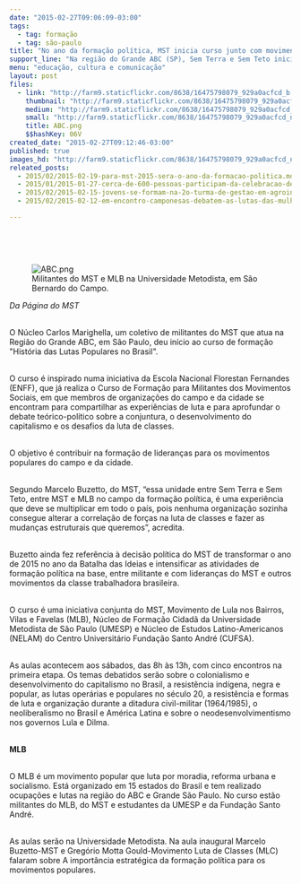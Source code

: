 ```yaml
---
date: "2015-02-27T09:06:09-03:00"
tags:
  - tag: formação
  - tag: são-paulo
title: "No ano da formação política, MST inicia curso junto com movimento urbano"
support_line: "Na região do Grande ABC (SP), Sem Terra e Sem Teto iniciaram o curso de formação \"História das Lutas Populares no Brasil\"."
menu: "educação, cultura e comunicação"
layout: post
files:
  - link: "http://farm9.staticflickr.com/8638/16475798079_929a0acfcd_b.jpg"
    thumbnail: "http://farm9.staticflickr.com/8638/16475798079_929a0acfcd_t.jpg"
    medium: "http://farm9.staticflickr.com/8638/16475798079_929a0acfcd_z.jpg"
    small: "http://farm9.staticflickr.com/8638/16475798079_929a0acfcd_n.jpg"
    title: ABC.png
    $$hashKey: 06V
created_date: "2015-02-27T09:12:46-03:00"
published: true
images_hd: "http://farm9.staticflickr.com/8638/16475798079_929a0acfcd_n.jpg"
releated_posts:
  - 2015/02/2015-02-19-para-mst-2015-sera-o-ano-da-formacao-politica.md
  - 2015/01/2015-01-27-cerca-de-600-pessoas-participam-da-celebracao-de-10-anos-da-enff.md
  - 2015/02/2015-02-15-jovens-se-formam-na-2o-turma-de-gestao-em-agroindustria.md
  - 2015/02/2015-02-12-em-encontro-camponesas-debatem-as-lutas-das-mulheres-em-alagoas.md

---
```

<p><br />
&nbsp;</p>

<figure class="image" style="float:right"><img alt="ABC.png" src="http://farm9.staticflickr.com/8638/16475798079_929a0acfcd_b.jpg" />
<figcaption>Militantes do MST e MLB na Universidade Metodista, em S&atilde;o Bernardo do Campo.<br />
</figcaption>
</figure>

<p><em>Da P&aacute;gina do MST</em></p>

<p><br />
O N&uacute;cleo Carlos Marighella, um coletivo de militantes do MST que atua na Regi&atilde;o do Grande ABC, em S&atilde;o Paulo, deu in&iacute;cio ao curso de forma&ccedil;&atilde;o &quot;Hist&oacute;ria das Lutas Populares no Brasil&quot;.</p>

<p><br />
O curso &eacute; inspirado numa iniciativa da Escola Nacional Florestan Fernandes (ENFF), que j&aacute; realiza o Curso de Forma&ccedil;&atilde;o para Militantes dos Movimentos Sociais, em que membros de organiza&ccedil;&otilde;es do campo e da cidade se encontram para compartilhar as experi&ecirc;ncias de luta e para aprofundar o debate te&oacute;rico-pol&iacute;tico sobre a conjuntura, o desenvolvimento do capitalismo e os desafios da luta de classes.</p>

<p><br />
O objetivo &eacute; contribuir na forma&ccedil;&atilde;o de lideran&ccedil;as para os movimentos populares do campo e da cidade.</p>

<p><br />
Segundo Marcelo Buzetto, do MST, &ldquo;essa unidade entre Sem Terra e Sem Teto, entre MST e MLB no campo da forma&ccedil;&atilde;o pol&iacute;tica, &eacute; uma experi&ecirc;ncia que deve se multiplicar em todo o pa&iacute;s, pois nenhuma organiza&ccedil;&atilde;o sozinha consegue alterar a correla&ccedil;&atilde;o de for&ccedil;as na luta de classes e fazer as mudan&ccedil;as estruturais que queremos&rdquo;, acredita.</p>

<p><br />
Buzetto ainda fez refer&ecirc;ncia &agrave; decis&atilde;o pol&iacute;tica do MST de transformar o ano de 2015 no ano da Batalha das Ideias e intensificar as atividades de forma&ccedil;&atilde;o pol&iacute;tica na base, entre militante e com lideran&ccedil;as do MST e outros movimentos da classe trabalhadora brasileira.</p>

<p><br />
O curso &eacute; uma iniciativa conjunta do MST, Movimento de Lula nos Bairros, Vilas e Favelas (MLB), N&uacute;cleo de Forma&ccedil;&atilde;o Cidad&atilde; da Universidade Metodista de S&atilde;o Paulo (UMESP) e N&uacute;cleo de Estudos Latino-Americanos (NELAM) do Centro Universit&aacute;rio Funda&ccedil;&atilde;o Santo Andr&eacute; (CUFSA).</p>

<p><br />
As aulas acontecem aos s&aacute;bados, das 8h &agrave;s 13h, com cinco encontros na primeira etapa. Os temas debatidos ser&atilde;o sobre o colonialismo e desenvolvimento do capitalismo no Brasil, a resist&ecirc;ncia ind&iacute;gena, negra e popular, as lutas oper&aacute;rias e populares no s&eacute;culo 20, a resist&ecirc;ncia e formas de luta e organiza&ccedil;&atilde;o durante a ditadura civil-militar (1964/1985), o neoliberalismo no Brasil e Am&eacute;rica Latina e sobre o neodesenvolvimentismo nos governos Lula e Dilma.</p>

<p><br />
<strong>MLB</strong></p>

<p><br />
O MLB &eacute; um movimento popular que luta por moradia, reforma urbana e socialismo. Est&aacute; organizado em 15 estados do Brasil e tem realizado ocupa&ccedil;&otilde;es e lutas na regi&atilde;o do ABC e Grande S&atilde;o Paulo. No curso est&atilde;o militantes do MLB, do MST e estudantes da UMESP e da Funda&ccedil;&atilde;o Santo Andr&eacute;.</p>

<p><br />
As aulas ser&atilde;o na Universidade Metodista. Na aula inaugural Marcelo Buzetto-MST e Greg&oacute;rio Motta Gould-Movimento Luta de Classes (MLC) falaram sobre A import&acirc;ncia estrat&eacute;gica da forma&ccedil;&atilde;o pol&iacute;tica para os movimentos populares.</p>
